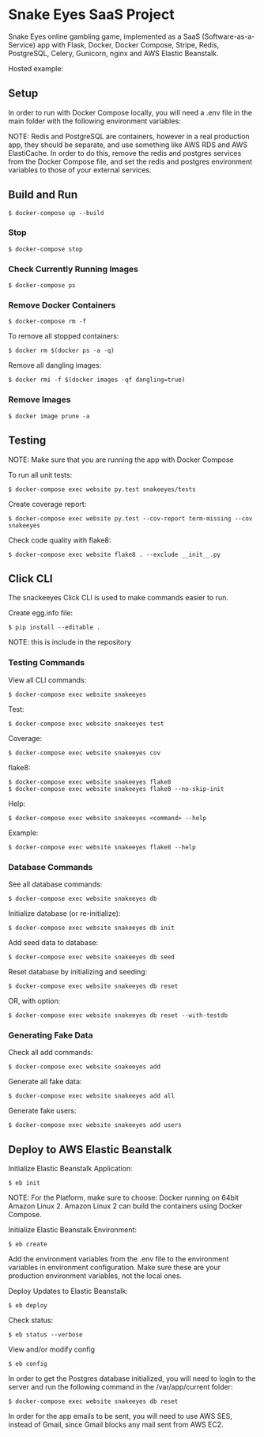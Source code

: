 # Snake Eyes SaaS Project

Snake Eyes online gambling game, implemented as a SaaS (Software-as-a-Service) app with Flask, Docker, Docker Compose, Stripe, Redis, PostgreSQL, Celery, Gunicorn, nginx and AWS Elastic Beanstalk.

Hosted example:

## Setup

In order to run with Docker Compose locally, you will need a .env file in the main folder with the following environment variables:

NOTE: Redis and PostgreSQL are containers, however in a real production app, they should be separate, and use something like AWS RDS and AWS ElastiCache.
In order to do this, remove the redis and postgres services from the Docker Compose file, and set the redis and postgres environment variables to those of your external services.

## Build and Run

    $ docker-compose up --build

### Stop

    $ docker-compose stop

### Check Currently Running Images

    $ docker-compose ps

### Remove Docker Containers

    $ docker-compose rm -f

To remove all stopped containers:

    $ docker rm $(docker ps -a -q)

Remove all dangling images:

    $ docker rmi -f $(docker images -qf dangling=true)

### Remove Images

    $ docker image prune -a

## Testing

NOTE: Make sure that you are running the app with Docker Compose

To run all unit tests:

    $ docker-compose exec website py.test snakeeyes/tests

Create coverage report:

    $ docker-compose exec website py.test --cov-report term-missing --cov snakeeyes

Check code quality with flake8:

    $ docker-compose exec website flake8 . --exclude __init__.py

## Click CLI

The snackeeyes Click CLI is used to make commands easier to run.

Create egg.info file:

    $ pip install --editable .

NOTE: this is include in the repository

### Testing Commands

View all CLI commands:

    $ docker-compose exec website snakeeyes

Test:

    $ docker-compose exec website snakeeyes test

Coverage:

    $ docker-compose exec website snakeeyes cov

flake8:

    $ docker-compose exec website snakeeyes flake8
    $ docker-compose exec website snakeeyes flake8 --no-skip-init

Help:

    $ docker-compose exec website snakeeyes <command> --help

Example:

    $ docker-compose exec website snakeeyes flake8 --help

### Database Commands

See all database commands:

    $ docker-compose exec website snakeeyes db

Initialize database (or re-initialize):

    $ docker-compose exec website snakeeyes db init

Add seed data to database:

    $ docker-compose exec website snakeeyes db seed

Reset database by initializing and seeding:

    $ docker-compose exec website snakeeyes db reset

OR, with option:

    $ docker-compose exec website snakeeyes db reset --with-testdb

### Generating Fake Data

Check all add commands:

    $ docker-compose exec website snakeeyes add

Generate all fake data:

    $ docker-compose exec website snakeeyes add all

Generate fake users:

    $ docker-compose exec website snakeeyes add users

## Deploy to AWS Elastic Beanstalk

Initialize Elastic Beanstalk Application:

    $ eb init

NOTE: For the Platform, make sure to choose: Docker running on 64bit Amazon Linux 2. Amazon Linux 2 can build the containers using Docker Compose.

Initialize Elastic Beanstalk Environment:

    $ eb create

Add the environment variables from the .env file to the environment variables in environment configuration. Make sure these are your production environment variables, not the local ones.

Deploy Updates to Elastic Beanstalk:

    $ eb deploy

Check status:

    $ eb status --verbose

View and/or modify config

    $ eb config

In order to get the Postgres database initialized, you will need to login to the server and run the following command in the /var/app/current folder:

    $ docker-compose exec website snakeeyes db reset

In order for the app emails to be sent, you will need to use AWS SES, instead of Gmail, since Gmail blocks any mail sent from AWS EC2.
